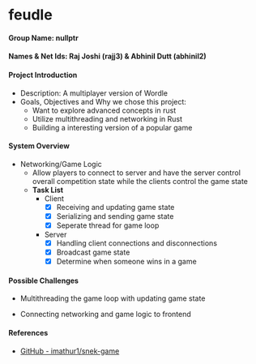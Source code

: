 # feudle

#### Group Name: nullptr

#### Names & Net Ids: Raj Joshi (rajj3) & Abhinil Dutt (abhinil2)

#### Project Introduction

* Description: A multiplayer version of Wordle
* Goals, Objectives and Why we chose this project:
  - Want to explore advanced concepts in rust
  - Utilize multithreading and networking in Rust
  - Building a interesting version of a popular game

#### System Overview

- Networking/Game Logic
  - Allow players to connect to server and have the server control overall competition state while the clients control the game state
  - **Task List**
    - Client
      - [x] Receiving and updating game state
      - [x] Serializing and sending game state
      - [x] Seperate thread for game loop
    - Server
      - [x] Handling client connections and disconnections
      - [x] Broadcast game state
      - [x] Determine when someone wins in a game

#### Possible Challenges

* Multithreading the game loop with updating game state

* Connecting networking and game logic to frontend

#### References

* [GitHub - imathur1/snek-game](https://github.com/imathur1/snek-game)

